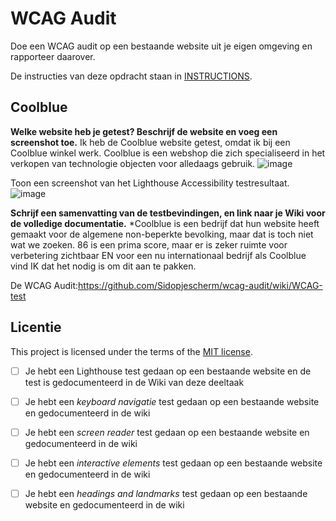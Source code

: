 # WCAG Audit 

Doe een WCAG audit op een bestaande website uit je eigen omgeving en rapporteer daarover.

De instructies van deze opdracht staan in [INSTRUCTIONS](https://github.com/fdnd-task/wcag-audit/blob/main/docs/INSTRUCTIONS.md).
 

## Coolblue

**Welke website heb je getest? Beschrijf de website en voeg een screenshot toe.**
Ik heb de Coolblue website getest, omdat ik bij een Coolblue winkel werk. Coolblue is een webshop die zich specialiseerd in het verkopen van technologie objecten voor alledaags gebruik.
![image](https://github.com/user-attachments/assets/602b7d5d-ce97-44b8-9999-d59fb0879e5c)

Toon een screenshot van het Lighthouse Accessibility testresultaat.
![image](https://github.com/user-attachments/assets/a7717ca8-ccbc-4ff6-bf1b-e4ad0b9d77a3)

**Schrijf een samenvatting van de testbevindingen, en link naar je Wiki voor de volledige documentatie.**
*Coolblue is een bedrijf dat hun website heeft gemaakt voor de algemene non-beperkte bevolking, maar dat is toch niet wat we zoeken. 86 is een prima score, maar er is zeker ruimte voor verbetering zichtbaar EN voor een nu internationaal bedrijf als Coolblue vind IK dat het nodig is om dit aan te pakken.

De WCAG Audit:https://github.com/Sidopjescherm/wcag-audit/wiki/WCAG-test
## Licentie

This project is licensed under the terms of the [MIT license](./LICENSE).

- [ ] Je hebt een Lighthouse test gedaan op een bestaande website en de test is gedocumenteerd in de Wiki van deze deeltaak
- [ ] Je hebt een _keyboard navigatie_ test gedaan op een bestaande website en gedocumenteerd in de wiki
- [ ] Je hebt een _screen reader_ test gedaan op een bestaande website en gedocumenteerd in de wiki
- [ ] Je hebt een _interactive elements_ test gedaan op een bestaande website en gedocumenteerd in de wiki
- [ ] Je hebt een _headings and landmarks_ test gedaan op een bestaande website en gedocumenteerd in de wiki

